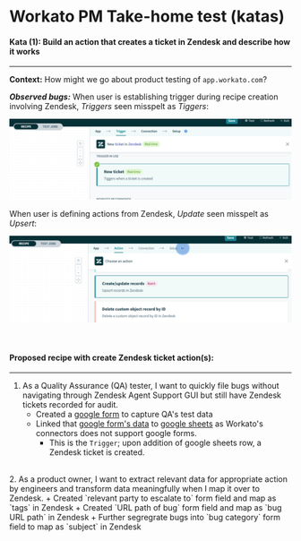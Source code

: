 # Workato PM Take-home test (katas)

#### Kata (1): Build an action that creates a ticket in Zendesk and describe how it works
---
**Context:**
How might we go about product testing of `app.workato.com`?

***Observed bugs:***
When user is establishing trigger during recipe creation involving Zendesk, _Triggers_ seen misspelt as _Tiggers_:

![Trigger spelt wrongly](imgs/tigger-spelling.png)

When user is defining actions from Zendesk, _Update_ seen misspelt as _Upsert_:

![Update spelt wrongly](imgs/upsert-spelling.png)

<br />

#### Proposed recipe with create Zendesk ticket action(s): ####
---
1. As a Quality Assurance (QA) tester, I want to quickly file bugs without navigating through Zendesk Agent Support GUI but still have Zendesk tickets recorded for audit.
    + Created a [google form](https://forms.gle/NQ85DzwfA8TdJjxJ6) to capture QA's test data
    + Linked that [google form's data](https://forms.gle/NQ85DzwfA8TdJjxJ6) to [google sheets](https://docs.google.com/spreadsheets/d/1k8cHik1LTvskKfXTE76nulNHzDGWx7YaTdkbcEqwJvU/edit?usp=sharing) as Workato's connectors does not support google forms.
        - This is the `Trigger`; upon addition of google sheets row, a Zendesk ticket is created.
<br />
2. As a product owner, I want to extract relevant data for appropriate action by engineers and transform data meaningfully when I map it over to Zendesk.
    + Created `relevant party to escalate to` form field and map as `tags` in Zendesk
    + Created `URL path of bug` form field and map as `bug URL path` in Zendesk
    + Further segregrate bugs into `bug category` form field to map as `subject` in Zendesk